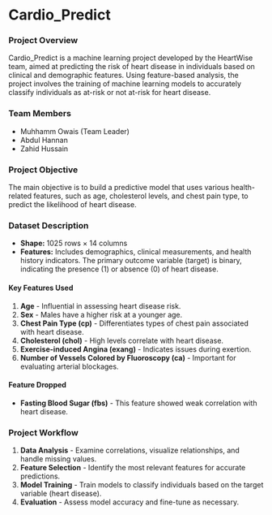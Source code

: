 # Cardio_Predict

### Project Overview
Cardio_Predict is a machine learning project developed by the HeartWise team, aimed at predicting the risk of heart disease in individuals based on clinical and demographic features. Using feature-based analysis, the project involves the training of machine learning models to accurately classify individuals as at-risk or not at-risk for heart disease.

### Team Members
- Muhhamm Owais (Team Leader)
- Abdul Hannan
- Zahid Hussain

### Project Objective
The main objective is to build a predictive model that uses various health-related features, such as age, cholesterol levels, and chest pain type, to predict the likelihood of heart disease.

### Dataset Description
- **Shape:** 1025 rows × 14 columns
- **Features:** Includes demographics, clinical measurements, and health history indicators. The primary outcome variable (target) is binary, indicating the presence (1) or absence (0) of heart disease.

#### Key Features Used
1. **Age** - Influential in assessing heart disease risk.
2. **Sex** - Males have a higher risk at a younger age.
3. **Chest Pain Type (cp)** - Differentiates types of chest pain associated with heart disease.
4. **Cholesterol (chol)** - High levels correlate with heart disease.
5. **Exercise-induced Angina (exang)** - Indicates issues during exertion.
6. **Number of Vessels Colored by Fluoroscopy (ca)** - Important for evaluating arterial blockages.

#### Feature Dropped
- **Fasting Blood Sugar (fbs)** - This feature showed weak correlation with heart disease.

### Project Workflow
1. **Data Analysis** - Examine correlations, visualize relationships, and handle missing values.
2. **Feature Selection** - Identify the most relevant features for accurate predictions.
3. **Model Training** - Train models to classify individuals based on the target variable (heart disease).
4. **Evaluation** - Assess model accuracy and fine-tune as necessary.
